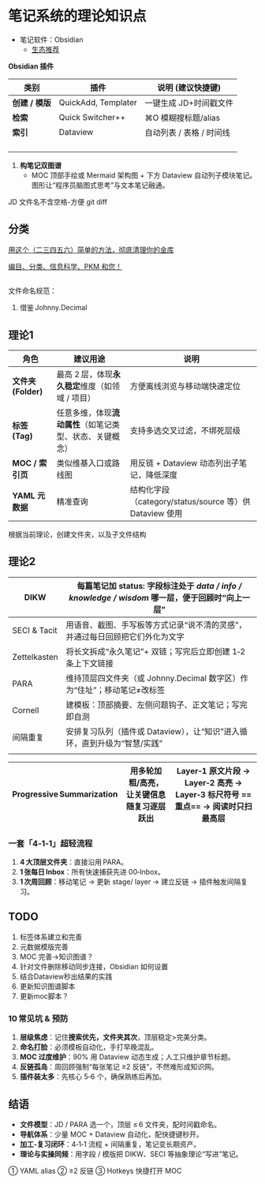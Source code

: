 # 笔记系统的理论知识点

- 笔记软件：Obsidian
    - [生态推荐](https://obsidian.md/blog/2024-goty-winners/)

**Obsidian 插件**

| **类别** | **插件** | **说明 (建议快捷键)** |
| --- | --- | --- |
| **创建 / 模版** | QuickAdd, Templater | 一键生成 JD+时间戳文件 |
| **检索** | Quick Switcher++ | ⌘O 模糊搜标题/alias |
| **索引** | Dataview | 自动列表 / 表格 / 时间线 |
|  |  |  |
|  |  |  |
|  |  |  |
|  |  |  |
1. **构笔记双图谱**
    - MOC 顶部手绘或 Mermaid 架构图 + 下方 Dataview 自动列子模块笔记。图形让“程序员脑图式思考”与文本笔记融通。

JD 文件名不含空格-方便 git diff

## 分类

[用这个（二三四五六）简单的方法，彻底清理你的金库](https://forum.obsidian.md/t/cut-ter-away-the-chaos-of-your-vault-with-this-one-two-three-four-five-six-simple-method-s/33700/1)

[编目、分类、信息科学、PKM 和您！](https://forum.obsidian.md/t/cataloging-classification-information-science-pkms-and-you/10071/1)

## 

文件命名规范：

1. 借鉴 Johnny.Decimal

## 理论1

| **角色** | **建议用途** | **说明** |
| --- | --- | --- |
| **文件夹 (Folder)** | 最高 2 层，体现**永久稳定**维度（如领域 / 项目） | 方便离线浏览与移动端快速定位 |
| **标签 (Tag)** | 任意多维，体现**流动属性**（如笔记类型、状态、关键概念） | 支持多选交叉过滤，不绑死层级 |
| **MOC / 索引页** | 类似维基入口或路线图 | 用反链 + Dataview 动态列出子笔记，降低深度 |
| **YAML 元数据** | 精准查询 | 结构化字段（category/status/source 等）供 Dataview 使用 |

根据当前理论，创建文件夹，以及子文件结构

## 理论2

| DIKW | 每篇笔记加 status: 字段标注处于 *data / info / knowledge / wisdom* 哪一层，便于回顾时“向上一层” |
| --- | --- |
| SECI & Tacit | 用语音、截图、手写板等方式记录“说不清的灵感”，并通过每日回顾把它们外化为文字 |
| Zettelkasten | 将长文拆成“永久笔记”+ 双链；写完后立即创建 1‑2 条上下文链接 |
| PARA | 维持顶层四文件夹（或 Johnny.Decimal 数字区）作为“住址”；移动笔记≠改标签 |
| Cornell | 建模板：顶部摘要、左侧问题钩子、正文笔记；写完即自测 |
| 间隔重复 | 安排复习队列（插件或 Dataview），让“知识”进入循环，直到升级为“智慧/实践” |
|  |  |

| **Progressive Summarization** | 用多轮加粗/高亮，让关键信息随复习逐层跃出 | **Layer‑1** 原文片段 → **Layer‑2** 高亮 → **Layer‑3** 标尺符号 ==重点== → 阅读时只扫最高层 |
| --- | --- | --- |

### **一套「4‑1‑1」超轻流程**

1. **4 大顶层文件夹**：直接沿用 PARA。
2. **1 张每日 Inbox**：所有快速捕获先进 00‑Inbox。
3. **1 次周回顾**：移动笔记 → 更新 stage/ layer → 建立反链 → 插件触发间隔复习。

## TODO

1. 标签体系建立和完善
2. 元数据模版完善
3. MOC 完善→知识图谱？
4. 针对文件删除移动同步连接，Obsidian 如何设置
5. 结合Dataview秒出结果的实践
6. 更新知识图谱脚本
7. 更新moc脚本？

### **10 常见坑 & 预防**

1. **层级焦虑**：记住**搜索优先，文件夹其次**，顶层稳定>完美分类。
2. **命名打脸**：必须模板自动化，手打早晚混乱。
3. **MOC 过度维护**：90% 用 Dataview 动态生成；人工只维护章节标题。
4. **反链孤岛**：周回顾强制“每张笔记 ≥2 反链”，不然难形成知识网。
5. **插件装太多**：先核心 5‑6 个，确保熟练后再加。

## **结语**

- **文件模型**：JD / PARA 选一个，顶层 ≤ 6 文件夹，配时间戳命名。
- **导航体系**：少量 MOC + Dataview 自动化，配快捷键秒开。
- **加工‑复习闭环**：4‑1‑1 流程 + 间隔重复，笔记变长期资产。
- **理论与实操同频**：用字段 / 模版把 DIKW、SECI 等抽象理论“写进”笔记。

① YAML alias ② ≥2 反链 ③ Hotkeys 快捷打开 MOC